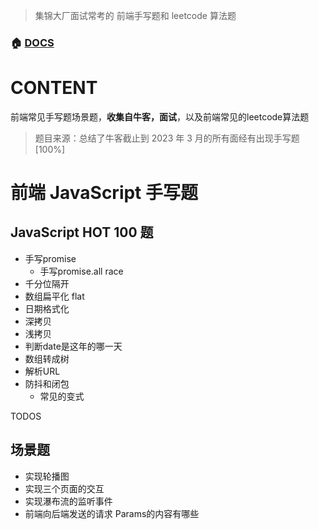 > 集锦大厂面试常考的 前端手写题和 leetcode 算法题

### 🏠 [DOCS](https://github.com/ChanSinging/JS_challenges-Handwritten)

# CONTENT

前端常见手写题场景题，**收集自牛客，面试**，以及前端常见的leetcode算法题

> 题目来源：总结了牛客截止到 2023 年 3 月的所有面经有出现手写题[100%]


# 前端 JavaScript 手写题
## JavaScript HOT 100 题
* 手写promise
  * 手写promise.all race
* 千分位隔开
* 数组扁平化 flat
* 日期格式化
* 深拷贝
* 浅拷贝
* 判断date是这年的哪一天
* 数组转成树
* 解析URL
* 防抖和闭包
  * 常见的变式

TODOS

## 场景题
* 实现轮播图
* 实现三个页面的交互
* 实现瀑布流的监听事件
* 前端向后端发送的请求 Params的内容有哪些
